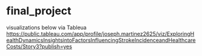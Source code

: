 # final_project
visualizations below via Tableua
https://public.tableau.com/app/profile/joseph.martinez2625/viz/ExploringHealthDynamicsInsightsintoFactorsInfluencingStrokeIncidenceandHealthcareCosts/Story3?publish=yes
